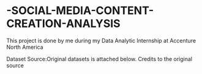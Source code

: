 # -SOCIAL-MEDIA-CONTENT-CREATION-ANALYSIS
This project is done by me during my Data Analytic Internship at Accenture North America 

Dataset Source:Original datasets is attached below.
Credits to the original source
